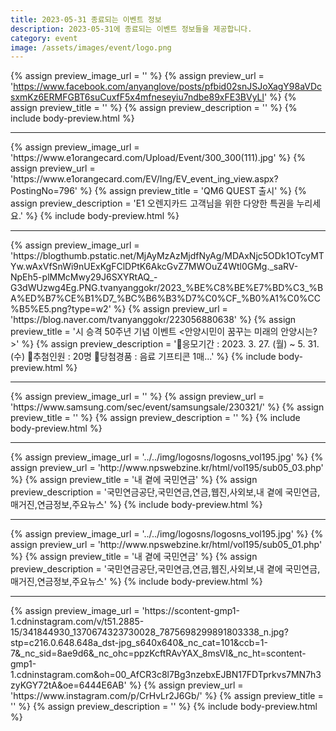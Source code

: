 ```yaml
---
title: 2023-05-31 종료되는 이벤트 정보
description: 2023-05-31에 종료되는 이벤트 정보들을 제공합니다.
category: event
image: /assets/images/event/logo.png
---
```

{% assign preview_image_url = '' %}
{% assign preview_url = 'https://www.facebook.com/anyanglove/posts/pfbid02snJSJoXagY98aVDcsxmKz6ERMFGBT6suCuxfF5x4mfneseyiu7ndbe89xFE3BVyLl' %}
{% assign preview_title = '' %}
{% assign preview_description = '' %}
{% include body-preview.html %}
<hr>{% assign preview_image_url = 'https://www.e1orangecard.com/Upload/Event/300_300(111).jpg' %}
{% assign preview_url = 'https://www.e1orangecard.com/EV/Ing/EV_event_ing_view.aspx?PostingNo=796' %}
{% assign preview_title = 'QM6 QUEST 출시' %}
{% assign preview_description = 'E1 오렌지카드 고객님을 위한 다양한 특권을 누리세요.' %}
{% include body-preview.html %}
<hr>{% assign preview_image_url = 'https://blogthumb.pstatic.net/MjAyMzAzMjdfNyAg/MDAxNjc5ODk1OTcyMTYw.wAxVfSnWi9nUExKgFClDPtK6AkcGvZ7MWOuZ4Wtl0GMg._saRV-NpEh5-plMMcMwy29J6SXYRtAQ_-G3dWUzwg4Eg.PNG.tvanyanggokr/2023_%BE%C8%BE%E7%BD%C3_%BA%ED%B7%CE%B1%D7_%BC%B6%B3%D7%C0%CF_%B0%A1%C0%CC%B5%E5.png?type=w2' %}
{% assign preview_url = 'https://blog.naver.com/tvanyanggokr/223056880638' %}
{% assign preview_title = '시 승격 50주년 기념 이벤트 &lt;안양시민이 꿈꾸는 미래의 안양시는?&gt;' %}
{% assign preview_description = '📅응모기간 : 2023. 3. 27. (월) ~ 5. 31. (수) 📍추첨인원 : 20명 📍당첨경품 : 음료 기프티콘 1매...' %}
{% include body-preview.html %}
<hr>{% assign preview_image_url = '' %}
{% assign preview_url = 'https://www.samsung.com/sec/event/samsungsale/230321/' %}
{% assign preview_title = '' %}
{% assign preview_description = '' %}
{% include body-preview.html %}
<hr>{% assign preview_image_url = '../../img/logosns/logosns_vol195.jpg' %}
{% assign preview_url = 'http://www.npswebzine.kr/html/vol195/sub05_03.php' %}
{% assign preview_title = '내 곁에 국민연금' %}
{% assign preview_description = '국민연금공단,국민연금,연금,웹진,사외보,내 곁에 국민연금,매거진,연금정보,주요뉴스' %}
{% include body-preview.html %}
<hr>{% assign preview_image_url = '../../img/logosns/logosns_vol195.jpg' %}
{% assign preview_url = 'http://www.npswebzine.kr/html/vol195/sub05_01.php' %}
{% assign preview_title = '내 곁에 국민연금' %}
{% assign preview_description = '국민연금공단,국민연금,연금,웹진,사외보,내 곁에 국민연금,매거진,연금정보,주요뉴스' %}
{% include body-preview.html %}
<hr>{% assign preview_image_url = 'https://scontent-gmp1-1.cdninstagram.com/v/t51.2885-15/341844930_1370674323730028_7875698299891803338_n.jpg?stp=c216.0.648.648a_dst-jpg_s640x640&amp;_nc_cat=101&amp;ccb=1-7&amp;_nc_sid=8ae9d6&amp;_nc_ohc=ppzKcftRAvYAX_8msVI&amp;_nc_ht=scontent-gmp1-1.cdninstagram.com&amp;oh=00_AfCR3c8l7Bg3nzebxEJBN17FDTprkvs7MN7h3zyKGY72tA&amp;oe=6444E6AB' %}
{% assign preview_url = 'https://www.instagram.com/p/CrHvLr2J6Gb/' %}
{% assign preview_title = '' %}
{% assign preview_description = '' %}
{% include body-preview.html %}